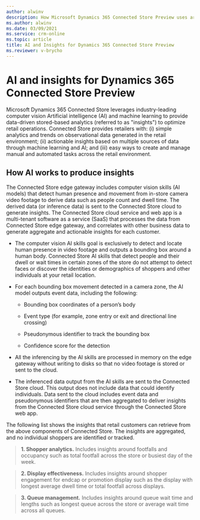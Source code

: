 ```yaml
---
author: alwinv
description: How Microsoft Dynamics 365 Connected Store Preview uses artificial intelligence technology to provide insights.
ms.author: alwinv
ms.date: 03/09/2021
ms.service: crm-online
ms.topic: article
title: AI and Insights for Dynamics 365 Connected Store Preview
ms.reviewer: v-brycho
---
```


# AI and insights for Dynamics 365 Connected Store Preview

Microsoft Dynamics 365 Connected Store leverages industry-leading computer vision Artificial intelligence (AI) and machine learning to provide data-driven stored-based analytics (referred to as "insights") to optimize retail operations. Connected Store provides retailers with: (i) simple analytics and trends on observational data generated in the retail environment; (ii) actionable insights based on multiple sources of data through machine learning and AI; and (iii) easy ways to create and manage manual and automated tasks across the retail environment.  

## How AI works to produce insights

The Connected Store edge gateway includes computer vision skills (AI models) that detect human presence and movement from in-store camera video footage to derive data such as people count and dwell time. The derived data (or inference data) is sent to the Connected Store cloud to generate insights. The Connected Store cloud service and web app is a multi-tenant software as a service (SaaS) that processes the data from Connected Store edge gateway, and correlates with other business data to generate aggregate and actionable insights for each customer.

- The computer vision AI skills goal is exclusively to detect and locate human presence in video footage and outputs a bounding box around a human body. Connected Store AI skills that detect people and their dwell or wait times in certain zones of the store do not attempt to detect faces or discover the identities or demographics of shoppers and other individuals at your retail location. 

- For each bounding box movement detected in a camera zone, the AI model outputs event data, including the following:

   - Bounding box coordinates of a person’s body

   - Event type (for example, zone entry or exit and directional line crossing) 

   - Pseudonymous identifier to track the bounding box 

   - Confidence score for the detection

- All the inferencing by the AI skills are processed in memory on the edge gateway without writing to disks so that no video footage is stored or sent to the cloud.

- The inferenced data output from the AI skills are sent to the Connected Store cloud. This output does not include data that could identify individuals. Data sent to the cloud includes event data and pseudonymous identifiers that are then aggregated to deliver insights from the Connected Store cloud service through the Connected Store web app.

The following list shows the insights that retail customers can retrieve from the above components of Connected Store. The insights are aggregated, and no individual shoppers are identified or tracked.

> **1. Shopper analytics.** Includes insights around footfalls and occupancy such as total footfall across the store or busiest day of the week. 

> **2. Display effectiveness.** Includes insights around shopper engagement for endcap or promotion display such as the display with longest average dwell time or total footfall across displays. 

> **3. Queue management.**  Includes insights around queue wait time and lengths such as longest queue across the store or average wait time across all queues. 


